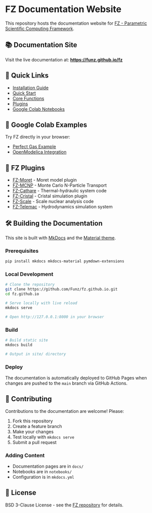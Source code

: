 # FZ Documentation Website

This repository hosts the documentation website for [FZ - Parametric Scientific Computing Framework](https://github.com/Funz/fz).

## 📚 Documentation Site

Visit the live documentation at: **https://funz.github.io/fz**

## 🚀 Quick Links

- [Installation Guide](https://funz.github.io/fz/getting-started/installation/)
- [Quick Start](https://funz.github.io/fz/getting-started/quickstart/)
- [Core Functions](https://funz.github.io/fz/user-guide/core-functions/fzr/)
- [Plugins](https://funz.github.io/fz/plugins/)
- [Google Colab Notebooks](https://funz.github.io/fz/examples/colab/)

## 📓 Google Colab Examples

Try FZ directly in your browser:

- [Perfect Gas Example](https://colab.research.google.com/github/Funz/fz.github.io/blob/main/notebooks/perfectgas_example.ipynb)
- [OpenModelica Integration](https://colab.research.google.com/github/Funz/fz.github.io/blob/main/notebooks/modelica_example.ipynb)

## 🔌 FZ Plugins

- [FZ-Moret](https://github.com/Funz/fz-moret) - Moret model plugin
- [FZ-MCNP](https://github.com/Funz/fz-mcnp) - Monte Carlo N-Particle Transport
- [FZ-Cathare](https://github.com/Funz/fz-cathare) - Thermal-hydraulic system code
- [FZ-Cristal](https://github.com/Funz/fz-cristal) - Cristal simulation plugin
- [FZ-Scale](https://github.com/Funz/fz-scale) - Scale nuclear analysis code
- [FZ-Telemac](https://github.com/Funz/fz-telemac) - Hydrodynamics simulation system

## 🛠️ Building the Documentation

This site is built with [MkDocs](https://www.mkdocs.org/) and the [Material theme](https://squidfunk.github.io/mkdocs-material/).

### Prerequisites

```bash
pip install mkdocs mkdocs-material pymdown-extensions
```

### Local Development

```bash
# Clone the repository
git clone https://github.com/Funz/fz.github.io.git
cd fz.github.io

# Serve locally with live reload
mkdocs serve

# Open http://127.0.0.1:8000 in your browser
```

### Build

```bash
# Build static site
mkdocs build

# Output in site/ directory
```

### Deploy

The documentation is automatically deployed to GitHub Pages when changes are pushed to the `main` branch via GitHub Actions.

## 📝 Contributing

Contributions to the documentation are welcome! Please:

1. Fork this repository
2. Create a feature branch
3. Make your changes
4. Test locally with `mkdocs serve`
5. Submit a pull request

### Adding Content

- Documentation pages are in `docs/`
- Notebooks are in `notebooks/`
- Configuration is in `mkdocs.yml`

## 📄 License

BSD 3-Clause License - see the [FZ repository](https://github.com/Funz/fz) for details.